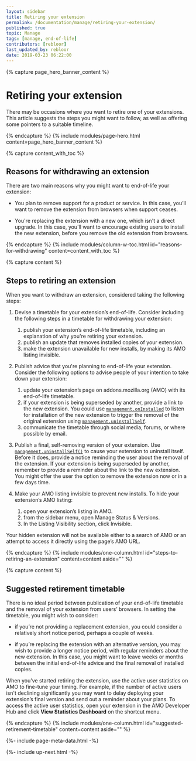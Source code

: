 ```yaml
---
layout: sidebar
title: Retiring your extension
permalink: /documentation/manage/retiring-your-extension/
published: true
topic: Manage
tags: [manage, end-of-life]
contributors: [rebloor]
last_updated_by: rebloor
date: 2019-03-23 06:22:00
---
```


<!-- Page Hero Banner -->

{% capture page_hero_banner_content %}

# Retiring your extension

There may be occasions where you want to retire one of your extensions. This article suggests the steps you might want to follow, as well as offering some pointers to a suitable timeline.

{% endcapture %}
{% include modules/page-hero.html
	content=page_hero_banner_content
%}

<!-- END: Page Hero Banner -->

<!-- Content with Table of Contents Module -->

{% capture content_with_toc %}

## Reasons for withdrawing an extension

There are two main reasons why you might want to end-of-life your extension:

- You plan to remove support for a product or service. In this case, you’ll want to remove the extension from browsers when support ceases.

- You're replacing the extension with a new one, which isn't a direct upgrade. In this case, you'll want to encourage existing users to install the new extension, before you remove the old extension from browsers.

{% endcapture %}
{% include modules/column-w-toc.html
  id="reasons-for-withdrawing"
  content=content_with_toc
%}

<!-- END: Content with Table of Contents -->

<!-- Single Column Body Module -->

{% capture content %}

## Steps to retiring an extension

When you want to withdraw an extension, considered taking the following steps:

1. Devise a timetable for your extension’s end-of-life. Consider including the following steps in a timetable for withdrawing your extension:

   1. publish your extension’s end-of-life timetable, including an explanation of why you're retiring your extension.
   2. publish an update that removes installed copies of your extension.
   3. make the extension unavailable for new installs, by making its AMO listing invisible.

2. Publish advice that you're planning to end-of-life your extension. Consider the following options to advise people of your intention to take down your extension:

   1. update your extension’s page on addons.mozilla.org (AMO) with its end-of-life timetable.
   2. if your extension is being superseded by another, provide a link to the new extension. You could use [`management.onInstalled`](https://developer.mozilla.org/docs/Mozilla/Add-ons/WebExtensions/API/management/onInstalled) to listen for installation of the new extension to trigger the removal of the original extension using [`management.uninstallSelf`](https://developer.mozilla.org/docs/Mozilla/Add-ons/WebExtensions/API/management/uninstallSelf).
   3. communicate the timetable through social media, forums, or where possible by email.

3. Publish a final, self-removing version of your extension. Use [`management.uninstallSelf()`](https://developer.mozilla.org/docs/Mozilla/Add-ons/WebExtensions/API/management/uninstallSelf) to cause your extension to uninstall itself. Before it does, provide a notice reminding the user about the removal of the extension. If your extension is being superseded by another, remember to provide a reminder about the link to the new extension. You might offer the user the option to remove the extension now or in a few days time.

4. Make your AMO listing invisible to prevent new installs. To hide your extension’s AMO listing:
   1. open your extension’s listing in AMO.
   2. from the sidebar menu, open Manage Status & Versions.
   3. In the Listing Visibility section, click Invisible.

Your hidden extension will not be available either to a search of AMO or an attempt to access it directly using the page’s AMO URL.

{% endcapture %}
{% include modules/one-column.html
  id="steps-to-retiring-an-extension"
  content=content
  aside=""
%}

<!-- END: Single Column Body Module -->

<!-- Single Column Body Module -->

{% capture content %}

## Suggested retirement timetable

There is no ideal period between publication of your end-of-life timetable and the removal of your extension from users’ browsers. In setting the timetable, you might wish to consider:

- if you’re not providing a replacement extension, you could consider a relatively short notice period, perhaps a couple of weeks.

- if you’re replacing the extension with an alternative version, you may wish to provide a longer notice period, with regular reminders about the new extension. In this case, you might want to leave weeks or months between the initial end-of-life advice and the final removal of installed copies.

When you’ve started retiring the extension, use the active user statistics on AMO to fine-tune your timing. For example, if the number of active users isn't declining significantly you may want to delay deploying your extension’s final version and send out a reminder about your plans. To access the active user statistics, open your extension in the AMO Developer Hub and click **View Statistics Dashboard** on the shortcut menu.

{% endcapture %}
{% include modules/one-column.html
  id="suggested-retirement-timetable"
  content=content
  aside=""
%}

<!-- END: Single Column Body Module -->

<!-- Meta Data -->

{%- include page-meta-data.html -%}

<!-- END: Meta Data -->

<!-- Up Next -->

{%- include up-next.html -%}

<!-- END: Up Next -->
